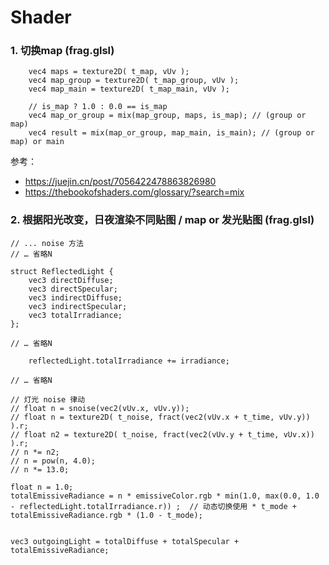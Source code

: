 # Shader




### 1. 切换map (frag.glsl)
```
    vec4 maps = texture2D( t_map, vUv );
    vec4 map_group = texture2D( t_map_group, vUv );
    vec4 map_main = texture2D( t_map_main, vUv );

    // is_map ? 1.0 : 0.0 == is_map
    vec4 map_or_group = mix(map_group, maps, is_map); // (group or map)
    vec4 result = mix(map_or_group, map_main, is_main); // (group or map) or main
```
参考：
* https://juejin.cn/post/7056422478863826980
* https://thebookofshaders.com/glossary/?search=mix


### 2. 根据阳光改变，日夜渲染不同贴图 / map or 发光贴图 (frag.glsl)
```
// ... noise 方法
// … 省略N

struct ReflectedLight {
    vec3 directDiffuse;
    vec3 directSpecular;
    vec3 indirectDiffuse;
    vec3 indirectSpecular;
    vec3 totalIrradiance;
};

// … 省略N

    reflectedLight.totalIrradiance += irradiance;

// … 省略N

// 灯光 noise 律动
// float n = snoise(vec2(vUv.x, vUv.y));
// float n = texture2D( t_noise, fract(vec2(vUv.x + t_time, vUv.y)) ).r;
// float n2 = texture2D( t_noise, fract(vec2(vUv.y + t_time, vUv.x)) ).r;
// n *= n2;
// n = pow(n, 4.0);
// n *= 13.0;

float n = 1.0;
totalEmissiveRadiance = n * emissiveColor.rgb * min(1.0, max(0.0, 1.0 - reflectedLight.totalIrradiance.r)) ;  // 动态切换使用 * t_mode + totalEmissiveRadiance.rgb * (1.0 - t_mode);


vec3 outgoingLight = totalDiffuse + totalSpecular + totalEmissiveRadiance;
```